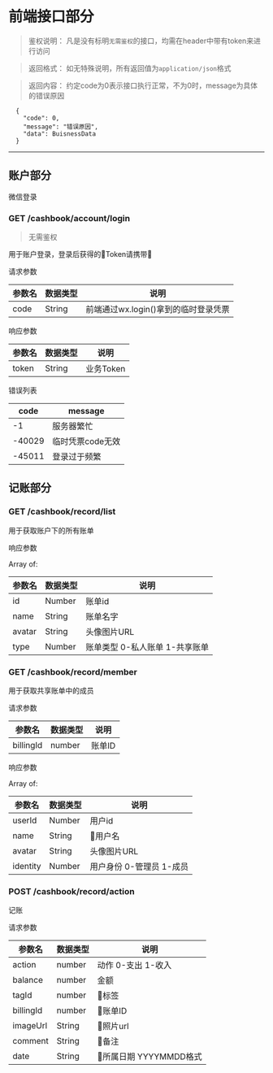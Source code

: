 # 前端接口部分

> 鉴权说明： 凡是没有标明```无需鉴权```的接口，均需在header中带有token来进行访问

> 返回格式： 如无特殊说明，所有返回值为```application/json```格式

> 返回内容： 约定code为0表示接口执行正常，不为0时，message为具体的错误原因
```
  {
    "code": 0,
    "message": "错误原因",
    "data": BuisnessData
  }
```

---

## 账户部分

微信登录

### GET /cashbook/account/login

> 无需鉴权

用于账户登录，登录后获得的Token请携带

请求参数

|参数名|数据类型|说明|
|---|---|---|
|code|String|前端通过wx.login()拿到的临时登录凭票|

响应参数

|参数名|数据类型|说明|
|---|---|---|
|token|String|业务Token|

错误列表

|code|message|
|---|---|
|-1|服务器繁忙|
|-40029|临时凭票code无效|
|-45011|登录过于频繁|

## 记账部分

### GET /cashbook/record/list

用于获取账户下的所有账单

响应参数

Array of: 

|参数名|数据类型|说明|
|---|---|---|
|id|Number|账单id|
|name|String|账单名字|
|avatar|String|头像图片URL|
|type|Number|账单类型 0-私人账单 1-共享账单|

### GET /cashbook/record/member

用于获取共享账单中的成员

请求参数

|参数名|数据类型|说明|
|---|---|---|
|billingId|number|账单ID|

响应参数

Array of: 

|参数名|数据类型|说明|
|---|---|---|
|userId|Number|用户id|
|name|String|用户名|
|avatar|String|头像图片URL|
|identity|Number|用户身份 0-管理员 1-成员|

### POST /cashbook/record/action

记账

请求参数

|参数名|数据类型|说明|
|---|---|---|
|action|number|动作 0-支出 1-收入|
|balance|number|金额|
|tagId|number|标签|
|billingId|number|账单ID|
|imageUrl|String|照片url|
|comment|String|备注|
|date|String|所属日期 YYYYMMDD格式|

